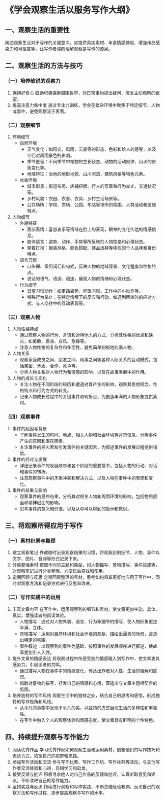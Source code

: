 # 《学会观察生活以服务写作大纲》

## 一、观察生活的重要性
阐述观察生活对于写作的关键意义，如提供真实素材、丰富情感体验、增强作品感染力和可信度等，让写作者深刻理解观察是写作的源泉。

## 二、观察生活的方法与技巧

### （一）培养敏锐的观察力
1. 保持好奇心
鼓励积极探索周围世界，对日常事物提出疑问，激发主动观察的欲望。
2. 提高注意力集中度
通过专注力训练，学会在繁杂环境中聚焦于特定细节、人物或事件，避免观察流于表面。

### （二）观察细节
1. 环境细节
    - 自然环境
      - 天气变化：如阳光、风雨、云雾等的形态、色彩和给人的感受，以及它们对周围景色的影响。
      - 季节更替：不同季节中植物的生长状态、动物的活动规律、山水的景色变化等。
      - 地理特征：当地的地形地貌、山川河流、建筑风格等特色元素。
    - 社会环境
      - 城市街景：街道布局、店铺招牌、行人的穿着和行为举止、交通状况等。
      - 乡村风貌：农田、农舍、农具、乡村生活场景等。
      - 公共场所：学校、商场、公园、车站等场所的氛围、人群活动和设施特点。
2. 人物细节
    - 外貌特征
      - 面部表情：喜怒哀乐等情绪在脸上的表现，眼神的变化传达的情感信息。
      - 肢体语言：姿势、动作、手势等所反映的人物性格和心理状态。
      - 穿着打扮：服装风格、颜色搭配、饰品选择等体现的个人品味和身份特点。
    - 语言习惯
      - 口头禅、常用词汇和句式，反映人物的地域背景、文化程度和性格特点。
      - 说话的语气、语调、语速，展现人物的情绪和心理状态。
    - 行为细节
      - 日常习惯动作：如走路姿势、吃饭习惯、工作中的小动作等。
      - 特殊行为举止：在特定情境下的反应和行动，如遇到困难时的应对方式、与人交往中的互动表现等。

### （三）观察人物
1. 人物性格特点
    - 通过观察人物的行为、言语和对待他人的方式，分析其性格的优点和缺点，如勇敢、善良、自私、急躁等。
    - 注意人物性格的复杂性和多面性，避免简单刻板地刻画人物。
2. 人物关系
    - 观察家庭成员之间、朋友之间、同事之间等各种人际关系的互动模式，包括亲密、矛盾、合作、竞争等。
    - 分析人物关系对人物行为和情感的影响，以及在故事发展中的作用。
3. 人物的成长与变化
    - 关注人物在不同阶段的经历和遭遇对其产生的影响，观察其思想观念、性格特点和行为方式的转变。
    - 记录人物成长过程中的关键事件和转折点，为塑造丰满的人物形象提供素材。

### （四）观察事件
1. 事件的起因与背景
    - 了解事件发生的时间、地点、相关人物和社会环境等背景信息，分析事件产生的原因和潜在因素。
    - 关注事件的导火索和引发事件的关键因素，为叙述事件的发展过程提供铺垫。
2. 事件的经过与发展
    - 详细记录事件的发展顺序和各个阶段的重要情节，包括人物的行动、对话和事件的转折。
    - 注意观察事件中的矛盾冲突和解决方式，以及人物在事件中的表现和变化。
3. 事件的结果与影响
    - 观察事件的最终结果，分析其对相关人物和周围环境的影响，包括物质层面和精神层面的影响。
    - 思考事件的意义和价值，以及从中可以得到的启示和教训。

## 三、将观察所得应用于写作

### （一）素材积累与整理
1. 建立观察笔记
养成随时记录观察结果的习惯，将观察到的细节、人物、事件以文字、图片、音频等形式记录下来。
2. 分类整理素材
按照不同的主题和类型，如人物描写、景物描写、事件叙述等，对观察笔记进行分类整理，方便日后查找和使用。
3. 定期回顾与反思
定期回顾整理的素材，思考如何将其更好地应用于写作中，同时对观察方法和记录方式进行反思和改进。

### （二）写作实践中的运用
1. 丰富文章内容
在写作中，运用观察到的细节和素材，使文章更加生动、具体、真实，增强读者的阅读体验。
    - 人物描写：通过对人物外貌、语言、行为等细节的描写，使人物形象更加丰满、立体。
    - 景物描写：运用对自然环境和社会环境的观察，描绘出逼真的场景，营造出特定的氛围。
    - 事件叙述：以观察到的事件为基础，按照事件的发展顺序进行叙述，使故事更加引人入胜。
2. 提升文章的情感表达
将观察过程中所感受到的情感融入到写作中，使文章更具感染力，引起读者的共鸣。
    - 通过描写人物在事件中的情感变化，传达出作者对人性、生活的理解和感悟。
    - 借助对景物的描写，抒发自己的情感和心境，营造出与文章主题相契合的氛围。
3. 培养独特的写作风格
观察生活中的独特之处，结合自己的思考和感悟，形成独特的写作视角和风格。
    - 从平凡的事物中发现不平凡的美，以独特的方式展现生活的多样性和丰富性。
    - 在写作中融入个人的观察体验和情感态度，使文章具有鲜明的个性特色。

## 四、持续提升观察与写作能力
1. 阅读优秀作品
学习优秀作家如何观察生活和运用素材，借鉴他们的写作技巧和表达方式，拓宽自己的视野和思路。
2. 参加写作活动和交流
参与写作比赛、写作工作坊、写作社群等活动，与其他写作者交流经验和心得，互相学习和启发。
3. 接受反馈与批评
积极寻求他人对自己作品的反馈和批评，认真听取意见和建议，不断改进自己的写作能力。
4. 坚持实践与反思
持续进行观察和写作实践，不断总结经验教训，反思自己的观察方法和写作过程，逐步提高观察与写作的水平。
